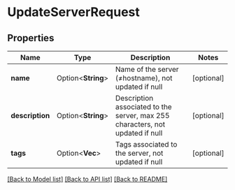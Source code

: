 # UpdateServerRequest

## Properties

Name | Type | Description | Notes
------------ | ------------- | ------------- | -------------
**name** | Option<**String**> | Name of the server (≠hostname), not updated if null | [optional]
**description** | Option<**String**> | Description associated to the server, max 255 characters, not updated if null | [optional]
**tags** | Option<**Vec<String>**> | Tags associated to the server, not updated if null | [optional]

[[Back to Model list]](../README.md#documentation-for-models) [[Back to API list]](../README.md#documentation-for-api-endpoints) [[Back to README]](../README.md)


